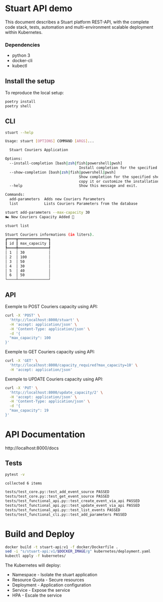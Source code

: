 # Stuart API demo

This document describes a Stuart platform REST-API, with the complete code stack, tests, automation and multi-environment scalable deployment within Kubernetes.


### Dependencies

* python 3
* docker-cli
* kubectl

## Install the setup

To reproduce the local setup:

```bash
poetry install
poetry shell
```

## CLI

```bash
stuart --help

Usage: stuart [OPTIONS] COMMAND [ARGS]...

  Stuart Couriers Application

Options:
  --install-completion [bash|zsh|fish|powershell|pwsh]
                                  Install completion for the specified shell.
  --show-completion [bash|zsh|fish|powershell|pwsh]
                                  Show completion for the specified shell, to
                                  copy it or customize the installation.
  --help                          Show this message and exit.

Commands:
  add-parameters  Adds new Couriers Parameters
  list            Lists Couriers Parameters from the database
```

```bash
stuart add-parameters --max-capacity 30
🏍 New Couriers Capacity Added 🚚
```

```bash
stuart list

Stuart Couriers informations (in liters).
┏━━━━┳━━━━━━━━━━━━━━┓
┃ id ┃ max_capacity ┃
┡━━━━╇━━━━━━━━━━━━━━┩
│ 1  │ 30           │
│ 2  │ 100          │
│ 3  │ 50           │
│ 4  │ 30           │
│ 5  │ 40           │
│ 6  │ 50           │
└────┴──────────────┘
```

## API


Exemple to POST Couriers capacity using API: 

```bash
curl -X 'POST' \
  'http://localhost:8000/stuart' \
  -H 'accept: application/json' \
  -H 'Content-Type: application/json' \
  -d '{
  "max_capacity": 100
}'
```

Exemple to GET Couriers capacity using API:

```bash
curl -X 'GET' \
  'http://localhost:8000/capacity_required?max_capacity=10' \
  -H 'accept: application/json'
```

Exemple to UPDATE Couriers capacity using API:

```bash
curl -X 'PUT' \
  'http://localhost:8000/update_capacity/2' \
  -H 'accept: application/json' \
  -H 'Content-Type: application/json' \
  -d '{
  "max_capacity": 19
}'
```

# API Documentation

http://localhost:8000/docs

## Tests

```bash
pytest -v

collected 6 items                                                                                                                                                                                   

tests/test_core.py::test_add_event_source PASSED                                                                                                                                              [ 16%]
tests/test_core.py::test_get_event_source PASSED                                                                                                                                              [ 33%]
tests/test_functional_api.py::test_create_event_via_api PASSED                                                                                                                                [ 50%]
tests/test_functional_api.py::test_update_event_via_api PASSED                                                                                                                                [ 66%]
tests/test_functional_api.py::test_list_events PASSED                                                                                                                                         [ 83%]
tests/test_functional_cli.py::test_add_parameters PASSED                                                                                                                                      [100%]

```
# Build and Deploy



```bash
docker build -t stuart-api:v1 -f docker/Dockerfile .
sed -i "s/stuart-api:v1/$DOCKER_IMAGE/g" kubernetes/deployment.yaml
kubectl apply -f kubernetes/
```

The Kubernetes will deploy:

- Namespace - Isolate the stuart application
- Resource Quota - Secure resources
- Deployment - Application configuration
- Service - Expose the service
- HPA - Escale the service